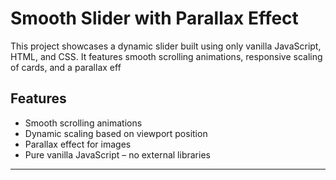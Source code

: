 # Smooth Slider with Parallax Effect

This project showcases a dynamic slider built using only vanilla JavaScript, HTML, and CSS. It features smooth scrolling animations, responsive scaling of cards, and a parallax eff

## Features
- Smooth scrolling animations
- Dynamic scaling based on viewport position
- Parallax effect for images
- Pure vanilla JavaScript – no external libraries

---
